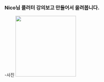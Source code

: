 ### Nico님 플러터 강의보고 만들어서 올려봅니다.
-사진
<img src="https://github.com/skynalsis/study-dart-wallet-ui/assets/53819706/ee5cdce4-55f5-453d-9d01-94d4e2622d48" width="200">
